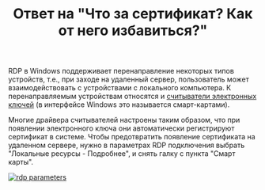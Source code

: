 ﻿---
title: "Ответ на \"Что за сертификат? Как от него избавиться?\""
se.owner.user_id: 240512
se.owner.display_name: "MSDN.WhiteKnight"
se.owner.link: "https://ru.stackoverflow.com/users/240512/msdn-whiteknight"
se.answer_id: 937345
se.question_id: 932755
se.post_type: answer
se.score: 4
se.is_accepted: True
---
<p>RDP в Windows поддерживает перенаправление некоторых типов устройств, т.е., при заходе на удаленный сервер, пользователь может взаимодействовать с устройствами с локального компьютера. К перенаправляемым устройствам относятся и <a href="https://docs.microsoft.com/en-us/windows/security/identity-protection/smart-cards/smart-card-and-remote-desktop-services" rel="nofollow noreferrer">считыватели электронных ключей</a> (в интерфейсе Windows это называется смарт-картами). </p>

<p>Многие драйвера считывателей настроены таким образом, что при появлении электронного ключа они автоматически регистрируют сертификат в системе. Чтобы предотвратить появление сертификата на удаленном сервере, нужно в параметрах RDP подключения выбрать "Локальные ресурсы - Подробнее", и снять галку с пункта "Смарт карты". </p>

<p><a href="https://i.stack.imgur.com/aG1gT.png" rel="nofollow noreferrer"><img src="https://i.stack.imgur.com/aG1gT.png" alt="rdp parameters"></a></p>
